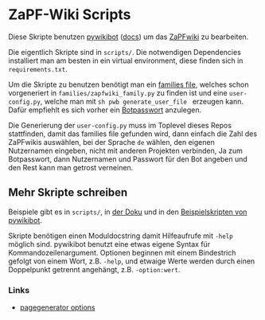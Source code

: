 # ZaPF-Wiki Scripts

Diese Skripte benutzen
[pywikibot](https://www.mediawiki.org/wiki/Manual:Pywikibot)
([docs](https://doc.wikimedia.org/pywikibot/stable/index.html)) um das
[ZaPFwiki](https://zapf.wiki) zu bearbeiten.

Die eigentlich Skripte sind in `scripts/`. Die notwendigen Dependencies
installiert man am besten in ein virtual environment, diese finden sich in
`requirements.txt`.

Um die Skripte zu benutzen benötigt man ein [families
file](https://www.mediawiki.org/wiki/Manual:Pywikibot/Use_on_third-party_wikis#Script_to_generate_family_file),
welches schon vorgeneriert in `families/zapfwiki_family.py` zu finden ist und
eine `user-config.py`, welche man mit ```sh pwb generate_user_file ``` erzeugen
kann. Dafür empfiehlt es sich vorher ein
[Botpasswort](https://zapf.wiki/Spezial:BotPasswords) anzulegen.

Die Generierung der `user-config.py` muss im Toplevel dieses Repos stattfinden,
damit das families file gefunden wird, dann einfach die Zahl des ZaPFwikis
auswählen, bei der Sprache `de` wählen, den eigenen Nutzernamen eingeben, nicht
mit anderen Projekten verbinden, Ja zum Botpasswort, dann Nutzernamen und
Passwort für den Bot angeben und den Rest kann man getrost verneinen.

## Mehr Skripte schreiben

Beispiele gibt es in `scripts/`, in [der
Doku](https://doc.wikimedia.org/pywikibot/stable/library_usage.html) und in den
[Beispielskripten von
pywikibot](https://doc.wikimedia.org/pywikibot/stable/scripts/index.html).

Skripte benötigen einen Moduldocstring damit Hilfeaufrufe mit `-help` möglich
sind. pywikibot benutzt eine etwas eigene Syntax für
Kommandozeilenargument. Optionen beginnen mit einem Bindestrich gefolgt von
einem Wort, z.B. `-help`, und etwaige Werte werden durch einen Doppelpunkt
getrennt angehängt, z.B. `-option:wert`.

### Links

- [pagegenerator options](https://doc.wikimedia.org/pywikibot/stable/api_ref/pywikibot.pagegenerators.html#generator-options)
